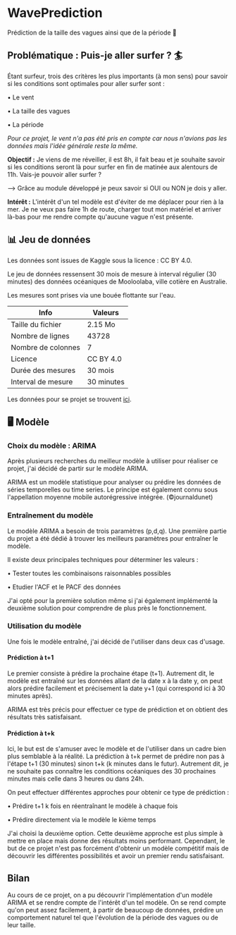 # WavePrediction
Prédiction de la taille des vagues ainsi que de la période 🌊

## Problématique : Puis-je aller surfer ? 🏄
Étant surfeur, trois des critères les plus importants (à mon sens) pour savoir si les conditions sont optimales pour aller surfer sont : 

• Le vent 

• La taille des vagues

• La période

*Pour ce projet, le vent n'a pas été pris en compte car nous n'avions pas les données mais l'idée générale reste la même.*

**Objectif :** Je viens de me réveiller, il est 8h, il fait beau et je souhaite savoir si les conditions seront là pour surfer en fin de matinée aux alentours de 11h.
Vais-je pouvoir aller surfer ? 

--> Grâce au module développé je peux savoir si OUI ou NON je dois y aller. 

**Intérêt :** L'intérêt d'un tel modèle est d'éviter de me déplacer pour rien à la mer. Je ne veux pas faire 1h de route, charger tout mon matériel et arriver là-bas pour me rendre compte qu'aucune vague n'est présente.

## 📊 Jeu de données
Les données sont issues de Kaggle sous la licence : CC BY 4.0. 

Le jeu de données ressensent 30 mois de mesure à interval régulier (30 minutes) des données océaniques de Mooloolaba, ville cotière en Australie. 

Les mesures sont prises via une bouée flottante sur l'eau. 

|      **Info**              |    **Valeurs**        |
|--------------------|------------|
| Taille du fichier  | 2.15 Mo    |
| Nombre de lignes   | 43728      |
| Nombre de colonnes | 7          |
| Licence            | CC BY 4.0  |
| Durée des mesures  | 30 mois    |
| Interval de mesure | 30 minutes |

Les données pour se projet se trouvent [ici](https://www.kaggle.com/jolasa/waves-measuring-buoys-data-mooloolaba).

## 🖥️ Modèle
### Choix du modèle : ARIMA
Après plusieurs recherches du meilleur modèle à utiliser pour réaliser ce projet, j'ai décidé de partir sur le modèle ARIMA.

ARIMA est un modèle statistique pour analyser ou prédire les données de séries temporelles ou time series. Le principe est également connu sous l'appellation moyenne mobile autorégressive intégrée. (©journaldunet)

### Entraînement du modèle
Le modèle ARIMA a besoin de trois paramètres (p,d,q). Une première partie du projet a été dédié à trouver les meilleurs paramètres pour entraîner le modèle. 

Il existe deux principales techniques pour déterminer les valeurs : 

• Tester toutes les combinaisons raisonnables possibles 

• Etudier l'ACF et le PACF des données

J'ai opté pour la première solution même si j'ai également implémenté la deuxième solution pour comprendre de plus près le fonctionnement. 

### Utilisation du modèle
Une fois le modèle entraîné, j'ai décidé de l'utiliser dans deux cas d'usage. 

#### Prédiction à t+1 

Le premier consiste à prédire la prochaine étape (t+1). Autrement dit, le modèle est entraîné sur les données allant de la date x à la date y, on peut alors prédire facilement et précisement la date y+1 (qui correspond ici à 30 minutes après).

ARIMA est très précis pour effectuer ce type de prédiction et on obtient des résultats très satisfaisant. 

#### Prédiction à t+k

Ici, le but est de s'amuser avec le modèle et de l'utiliser dans un cadre bien plus semblable à la réalité. La prédiction à t+k permet de prédire non pas à l'étape t+1 (30 minutes) sinon t+k (k minutes dans le futur). Autrement dit, je ne souhaite pas connaître les conditions océaniques des 30 prochaines minutes mais celle dans 3 heures ou dans 24h. 

On peut effectuer différentes approches pour obtenir ce type de prédiction : 

• Prédire t+1 k fois en réentraînant le modèle à chaque fois 

• Prédire directement via le modèle le kième temps

J'ai choisi la deuxième option. Cette deuxième approche est plus simple à mettre en place mais donne des résultats moins performant. Cependant, le but de ce projet n'est pas forcément d'obtenir un modèle compétitif mais de découvrir les différentes possibilités et avoir un premier rendu satisfaisant. 

## Bilan

Au cours de ce projet, on a pu découvrir l'implémentation d'un modèle ARIMA et se rendre compte de l'intérêt d'un tel modèle. On se rend compte qu'on peut assez facilement, à partir de beaucoup de données, prédire un comportement naturel tel que l'évolution de la période des vagues ou de leur taille. 

